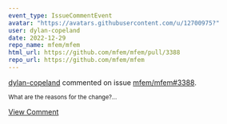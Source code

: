 ```yaml
---
event_type: IssueCommentEvent
avatar: "https://avatars.githubusercontent.com/u/12700975?"
user: dylan-copeland
date: 2022-12-29
repo_name: mfem/mfem
html_url: https://github.com/mfem/mfem/pull/3388
repo_url: https://github.com/mfem/mfem
---
```


<a href='https://github.com/dylan-copeland' target='_blank'>dylan-copeland</a> commented on issue <a href='https://github.com/mfem/mfem/pull/3388' target='_blank'>mfem/mfem#3388</a>.

<small>What are the reasons for the change?...</small>

<a href='https://github.com/mfem/mfem/pull/3388' target='_blank'>View Comment</a>